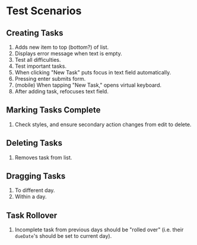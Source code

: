 # Test Scenarios

## Creating Tasks

1. Adds new item to top (bottom?) of list.
1. Displays error message when text is empty.
1. Test all difficulties.
1. Test important tasks.
1. When clicking "New Task" puts focus in text field automatically.
1. Pressing enter submits form.
1. (mobile) When tapping "New Task," opens virtual keyboard.
1. After adding task, refocuses text field.

## Marking Tasks Complete

1. Check styles, and ensure secondary action changes from edit to delete.

## Deleting Tasks

1. Removes task from list.

## Dragging Tasks

1. To different day.
1. Within a day.

## Task Rollover

1. Incomplete task from previous days should be "rolled over" (i.e. their `dueDate`'s should be set to current day).
